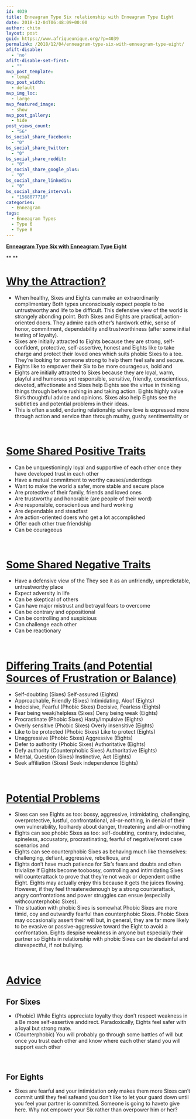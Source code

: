 ```yaml
---
id: 4039
title: Enneagram Type Six relationship with Enneagram Type Eight
date: 2018-12-04T06:48:09+00:00
author: chito
layout: post
guid: https://www.afriqueunique.org/?p=4039
permalink: /2018/12/04/enneagram-type-six-with-enneagram-type-eight/
afift-disable:
  - 'no'
afift-disable-set-first:
  - ""
mvp_post_template:
  - temp2
mvp_post_width:
  - default
mvp_img_loc:
  - large
mvp_featured_image:
  - show
mvp_post_gallery:
  - hide
post_views_count:
  - "56"
bs_social_share_facebook:
  - "0"
bs_social_share_twitter:
  - "0"
bs_social_share_reddit:
  - "0"
bs_social_share_google_plus:
  - "0"
bs_social_share_linkedin:
  - "0"
bs_social_share_interval:
  - "1568077710"
categories:
  - Enneagram
tags:
  - Enneagram Types
  - Type 6
  - Type 8
---
```

**<u>Enneagram Type Six with Enneagram Type Eight</u>**

** **

# <u>Why the Attraction?</u>

  * When healthy, Sixes and Eights can make an extraordinarily complimentary Both types unconsciously expect people to be untrustworthy and life to be difficult. This defensive view of the world is strangely abonding point. Both Sixes and Eights are practical, action-oriented doers. They admire each other’s hardwork ethic, sense of honor, commitment, dependability and trustworthiness (after some initial testing of loyalty).
  * Sixes are initially attracted to Eights because they are strong, self-confident, protective, self-assertive, honest and Eights like to take charge and protect their loved ones which suits phobic Sixes to a tee. They’re looking for someone strong to help them feel safe and secure.
  * Eights like to empower their Six to be more courageous, bold and
  * Eights are initially attracted to Sixes because they are loyal, warm, playful and humorous yet responsible, sensitive, friendly, conscientious, devoted, affectionate and Sixes help Eights see the virtue in thinking things through before rushing in and taking action. Eights highly value Six’s thoughtful advice and opinions. Sixes also help Eights see the subtleties and potential problems in their ideas.
  * This is often a solid, enduring relationship where love is expressed more through action and service than through mushy, gushy sentimentality or

&nbsp;

# <u>Some Shared Positive Traits</u>

  * Can be unquestioningly loyal and supportive of each other once they have developed trust in each other
  * Have a mutual commitment to worthy causes/underdogs
  * Want to make the world a safer, more stable and secure place
  * Are protective of their family, friends and loved ones
  * Are trustworthy and honorable (are people of their word)
  * Are responsible, conscientious and hard working
  * Are dependable and steadfast
  * Are action-oriented doers who get a lot accomplished
  * Offer each other true friendship
  * Can be courageous

&nbsp;

# <u>Some Shared Negative Traits</u>

  * Have a defensive view of the They see it as an unfriendly, unpredictable, untrustworthy place
  * Expect adversity in life
  * Can be skeptical of others
  * Can have major mistrust and betrayal fears to overcome
  * Can be contrary and oppositional
  * Can be controlling and suspicious
  * Can challenge each other
  * Can be reactionary

&nbsp;

# <u>Differing Traits (and Potential Sources of Frustration or Balance)</u>

  * Self-doubting (Sixes) Self-assured (Eights)
  * Approachable, Friendly (Sixes) Intimidating, Aloof (Eights)
  * Indecisive, Fearful (Phobic Sixes) Decisive, Fearless (Eights)
  * Fear being weak/helpless (Sixes) Deny being weak (Eights)
  * Procrastinate (Phobic Sixes) Hasty/Impulsive (Eights)
  * Overly sensitive (Phobic Sixes) Overly insensitive (Eights)
  * Like to be protected (Phobic Sixes) Like to protect (Eights)
  * Unaggressive (Phobic Sixes) Aggressive (Eights)
  * Defer to authority (Phobic Sixes) Authoritative (Eights)
  * Defy authority (Counterphobic Sixes) Authoritative (Eights)
  * Mental, Question (Sixes) Instinctive, Act (Eights)
  * Seek affiliation (Sixes) Seek independence (Eights)

&nbsp;

# <u>Potential Problems</u>

  * Sixes can see Eights as too: bossy, aggressive, intimidating, challenging, overprotective, lustful, confrontational, all-or-nothing, in denial of their own vulnerability, foolhardy about danger, threatening and all-or-nothing
  * Eights can see phobic Sixes as too: self-doubting, contrary, indecisive, spineless, accusatory, procrastinating, fearful of negative/worst case scenarios and
  * Eights can see counterphobic Sixes as behaving much like themselves: challenging, defiant, aggressive, rebellious, and
  * Eights don’t have much patience for Six’s fears and doubts and often trivialize If Eights become toobossy, controlling and intimidating Sixes will counterattack to prove that they’re not weak or dependent onthe Eight. Eights may actually enjoy this because it gets the juices flowing. However, if they feel threatenedenough by a strong counterattack, angry confrontations and power struggles can ensue (especially withcounterphobic Sixes).
  * The situation with phobic Sixes is somewhat Phobic Sixes are more timid, coy and outwardly fearful than counterphobic Sixes. Phobic Sixes may occasionally assert their will but, in general, they are far more likely to be evasive or passive-aggressive toward the Eight to avoid a confrontation. Eights despise weakness in anyone but especially their partner so Eights in relationship with phobic Sixes can be disdainful and disrespectful, if not bullying.

&nbsp;

# <u>Advice</u>

## For Sixes

  * (Phobic) While Eights appreciate loyalty they don’t respect weakness in a Be more self-assertive anddirect. Paradoxically, Eights feel safer with a loyal but strong mate.
  * (Counterphobic) You will probably go through some battles of will but once you trust each other and know where each other stand you will support each other

&nbsp;

## For Eights

  * Sixes are fearful and your intimidation only makes them more Sixes can’t commit until they feel safeand you don’t like to let your guard down until you feel your partner is committed. Someone is going to haveto give here. Why not empower your Six rather than overpower him or her?